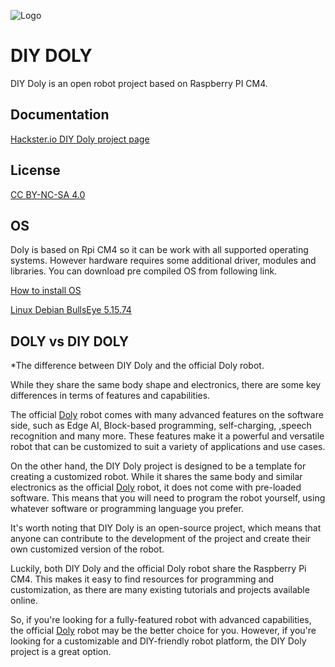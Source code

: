 
![Logo](https://doly.ai/wp-content/uploads/2023/04/doly_image_640.jpg)


# DIY DOLY

DIY Doly is an open robot project based on Raspberry PI CM4.


## Documentation

[Hackster.io DIY Doly project page](https://www.hackster.io/robotdoly/open-doly-more-than-a-robot-d182c6)


## License

[CC BY-NC-SA 4.0](https://creativecommons.org/licenses/by-nc-sa/4.0/)


## OS

Doly is based on Rpi CM4 so it can be work with all supported operating systems. However hardware requires some additional driver, modules and libraries. You can download pre compiled OS from following link.

[How to install OS](https://drive.google.com/file/d/1GjVVtY0HsTB1eHpL2gCmnlEYdgq3d5aU/view?usp=share_link)

[Linux Debian BullsEye 5.15.74](https://drive.google.com/file/d/1IhYS_3zZb3UhiZW5sIngpDqNLZKxJyFG/view?usp=share_link)


## DOLY vs DIY DOLY 

*The difference between DIY Doly and the official Doly robot.

While they share the same body shape and electronics, there are some key differences in terms of features and capabilities.

The official [Doly](https://doly.ai/) robot comes with many advanced features on the software side, such as Edge AI, Block-based programming, self-charging, ,speech recognition and many more. These features make it a powerful and versatile robot that can be customized to suit a variety of applications and use cases.

On the other hand, the DIY Doly project is designed to be a template for creating a customized robot. While it shares the same body and similar electronics as the official [Doly](https://doly.ai/) robot, it does not come with pre-loaded software. This means that you will need to program the robot yourself, using whatever software or programming language you prefer. 

It's worth noting that DIY Doly is an open-source project, which means that anyone can contribute to the development of the project and create their own customized version of the robot.

Luckily, both DIY Doly and the official Doly robot share the Raspberry Pi CM4. This makes it easy to find resources for programming and customization, as there are many existing tutorials and projects available online.

So, if you're looking for a fully-featured robot with advanced capabilities, the official [Doly](https://doly.ai/) robot may be the better choice for you. However, if you're looking for a customizable and DIY-friendly robot platform, the DIY Doly project is a great option.
    
